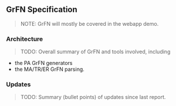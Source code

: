 ## GrFN Specification

> NOTE: GrFN will mostly be covered in the webapp demo.

### Architecture

> TODO: Overall summary of GrFN and tools involved, including

- the PA GrFN generators
- the MA/TR/ER GrFN parsing.

### Updates

> TODO: Summary (bullet points) of updates since last report.
